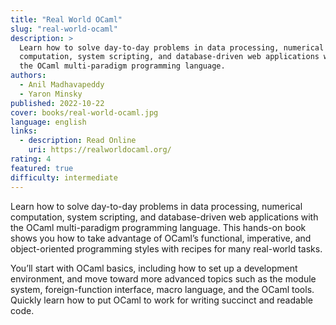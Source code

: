 ```yaml
---
title: "Real World OCaml"
slug: "real-world-ocaml"
description: >
  Learn how to solve day-to-day problems in data processing, numerical
  computation, system scripting, and database-driven web applications with
  the OCaml multi-paradigm programming language.
authors:
  - Anil Madhavapeddy
  - Yaron Minsky
published: 2022-10-22
cover: books/real-world-ocaml.jpg
language: english
links:
  - description: Read Online
    uri: https://realworldocaml.org/
rating: 4
featured: true
difficulty: intermediate
---
```


Learn how to solve day-to-day problems in data processing, numerical
computation, system scripting, and database-driven web applications with
the OCaml multi-paradigm programming language. This hands-on book shows
you how to take advantage of OCaml’s functional, imperative, and
object-oriented programming styles with recipes for many real-world
tasks.

You’ll start with OCaml basics, including how to set up a development
environment, and move toward more advanced topics such as the module
system, foreign-function interface, macro language, and the OCaml tools.
Quickly learn how to put OCaml to work for writing succinct and
readable code.
